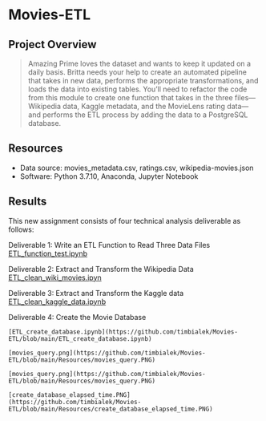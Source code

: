 # Movies-ETL

## Project Overview

> Amazing Prime loves the dataset and wants to keep it updated on a daily basis. Britta needs your help to create an automated pipeline that takes in new data, performs the appropriate transformations, and loads the data into existing tables. You’ll need to refactor the code from this module to create one function that takes in the three files—Wikipedia data, Kaggle metadata, and the MovieLens rating data—and performs the ETL process by adding the data to a PostgreSQL database.

## Resources
* Data source: movies_metadata.csv, ratings.csv, wikipedia-movies.json
* Software: Python 3.7.10, Anaconda, Jupyter Notebook

## Results

This new assignment consists of four technical analysis deliverable as follows:

Deliverable 1: Write an ETL Function to Read Three Data Files
[ETL_function_test.ipynb](https://github.com/timbialek/Movies-ETL/blob/main/ETL_function_test.ipynb)

Deliverable 2: Extract and Transform the Wikipedia Data
[ETL_clean_wiki_movies.ipyn](https://github.com/timbialek/Movies-ETL/blob/main/ETL_clean_wiki_movies.ipynb)


Deliverable 3: Extract and Transform the Kaggle data
[ETL_clean_kaggle_data.ipynb](https://github.com/timbialek/Movies-ETL/blob/main/ETL_clean_kaggle_data.ipynb)
	
 
Deliverable 4: Create the Movie Database

	[ETL_create_database.ipynb](https://github.com/timbialek/Movies-ETL/blob/main/ETL_create_database.ipynb)

	[movies_query.png](https://github.com/timbialek/Movies-ETL/blob/main/Resources/movies_query.PNG)

	[movies_query.png](https://github.com/timbialek/Movies-ETL/blob/main/Resources/movies_query.PNG)

	[create_database_elapsed_time.PNG](https://github.com/timbialek/Movies-ETL/blob/main/Resources/create_database_elapsed_time.PNG)

